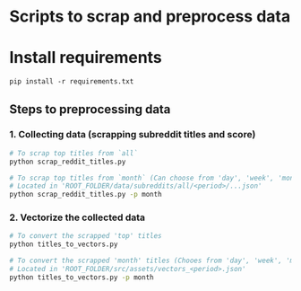 # Scripts to scrap and preprocess data

# Install requirements
```
pip install -r requirements.txt
```

## Steps to preprocessing data
### 1. Collecting data (scrapping subreddit titles and score)
```bash
# To scrap top titles from `all`
python scrap_reddit_titles.py

# To scrap top titles from `month` (Can choose from 'day', 'week', 'month', 'year', 'all')
# Located in 'ROOT_FOLDER/data/subreddits/all/<period>/...json'
python scrap_reddit_titles.py -p month
```

### 2. Vectorize the collected data
```bash
# To convert the scrapped 'top' titles
python titles_to_vectors.py

# To convert the scrapped 'month' titles (Chooes from 'day', 'week', 'month', 'year', 'all')
# Located in 'ROOT_FOLDER/src/assets/vectors_<period>.json'
python titles_to_vectors.py -p month
```